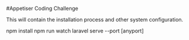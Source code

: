 #Appetiser Coding Challenge

This will contain the installation process and other system configuration.

npm install
npm run watch
laravel serve --port [anyport]